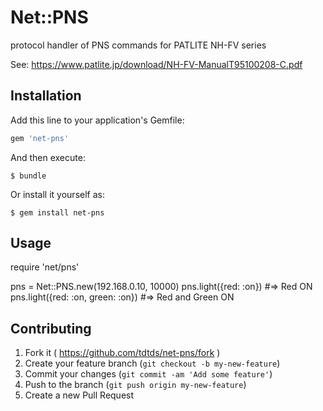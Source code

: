 # Net::PNS

protocol handler of PNS commands for PATLITE NH-FV series

See: https://www.patlite.jp/download/NH-FV-ManualT95100208-C.pdf

## Installation

Add this line to your application's Gemfile:

```ruby
gem 'net-pns'
```

And then execute:

    $ bundle

Or install it yourself as:

    $ gem install net-pns

## Usage

require 'net/pns'

pns = Net::PNS.new(192.168.0.10, 10000)
pns.light({red: :on}) #=> Red ON
pns.light({red: :on, green: :on}) #=> Red and Green ON

## Contributing

1. Fork it ( https://github.com/tdtds/net-pns/fork )
2. Create your feature branch (`git checkout -b my-new-feature`)
3. Commit your changes (`git commit -am 'Add some feature'`)
4. Push to the branch (`git push origin my-new-feature`)
5. Create a new Pull Request
